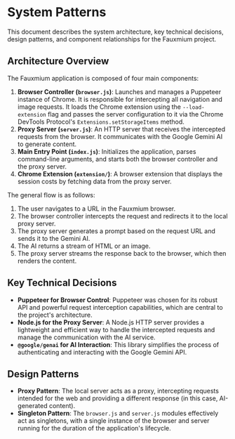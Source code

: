 # System Patterns

This document describes the system architecture, key technical decisions, design patterns, and component relationships for the Fauxmium project.

## Architecture Overview

The Fauxmium application is composed of four main components:

1.  **Browser Controller (`browser.js`)**: Launches and manages a Puppeteer instance of Chrome. It is responsible for intercepting all navigation and image requests. It loads the Chrome extension using the `--load-extension` flag and passes the server configuration to it via the Chrome DevTools Protocol's `Extensions.setStorageItems` method.
2.  **Proxy Server (`server.js`)**: An HTTP server that receives the intercepted requests from the browser. It communicates with the Google Gemini AI to generate content.
3.  **Main Entry Point (`index.js`)**: Initializes the application, parses command-line arguments, and starts both the browser controller and the proxy server.
4.  **Chrome Extension (`extension/`)**: A browser extension that displays the session costs by fetching data from the proxy server.

The general flow is as follows:

1. The user navigates to a URL in the Fauxmium browser.
2. The browser controller intercepts the request and redirects it to the local proxy server.
3. The proxy server generates a prompt based on the request URL and sends it to the Gemini AI.
4. The AI returns a stream of HTML or an image.
5. The proxy server streams the response back to the browser, which then renders the content.

## Key Technical Decisions

- **Puppeteer for Browser Control**: Puppeteer was chosen for its robust API and powerful request interception capabilities, which are central to the project's architecture.
- **Node.js for the Proxy Server**: A Node.js HTTP server provides a lightweight and efficient way to handle the intercepted requests and manage the communication with the AI service.
- **`@google/genai` for AI Interaction**: This library simplifies the process of authenticating and interacting with the Google Gemini API.

## Design Patterns

- **Proxy Pattern**: The local server acts as a proxy, intercepting requests intended for the web and providing a different response (in this case, AI-generated content).
- **Singleton Pattern**: The `browser.js` and `server.js` modules effectively act as singletons, with a single instance of the browser and server running for the duration of the application's lifecycle.
